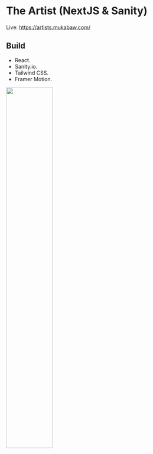 # The Artist (NextJS & Sanity)

Live: https://artists.mukabaw.com/

## Build 

- React.
- Sanity.io.
- Tailwind CSS.
- Framer Motion.


<img src="./webImage.png" width="50%" height="50%">

